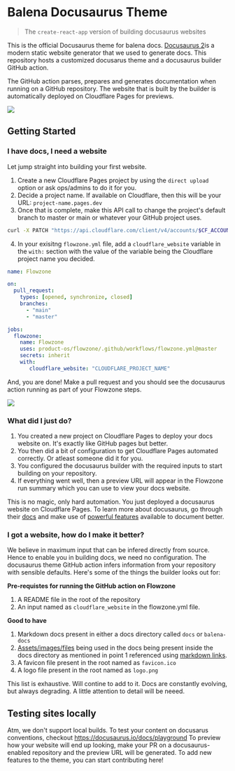 # Balena Docusaurus Theme

> The `create-react-app` version of building docusaurus websites

This is the official Docusaurus theme for balena docs. [Docusaurus 2](https://docusaurus.io/)is a modern static website generator that we used to generate docs. This repository hosts a customized docusarus theme and a docusaurus builder GitHub action. 

The GitHub action parses, prepares and generates documentation when running on a GitHub repository. The website that is built by the builder is automatically deployed on Cloudflare Pages for previews.

![](https://user-images.githubusercontent.com/22801822/206838272-e3a2990b-4855-4e71-b9da-7270357c2028.png)

## Getting Started 

### I have docs, I need a website

Let jump straight into building your first website. 

1. Create a new Cloudflare Pages project by using the `direct upload` option or ask ops/admins to do it for you.
2. Decide a project name. If available on Cloudflare, then this will be your URL: `project-name.pages.dev`
3. Once that is complete, make this API call to change the project's default branch to master or main or whatever your GitHub project uses.

```bash
curl -X PATCH "https://api.cloudflare.com/client/v4/accounts/$CF_ACCOUNT_ID/pages/projects/project-name"   -H "Authorization: Bearer $CF_API_KEY"      -H "Content-Type: application/json"      --data ' {"production_branch": "$GITHUB_BRANCH","production_deployments_enabled": true}' -v
```

4. In your exisitng `flowzone.yml` file, add a `cloudflare_website` variable in the `with:` section with the value of the variable being the Cloudflare project name you decided. 

```yml
name: Flowzone

on:
  pull_request:
    types: [opened, synchronize, closed]
    branches:
      - "main"
      - "master"

jobs:
  flowzone:
    name: Flowzone
    uses: product-os/flowzone/.github/workflows/flowzone.yml@master
    secrets: inherit
    with:
       cloudflare_website: "CLOUDFLARE_PROJECT_NAME"
```

And, you are done! Make a pull request and you should see the docusaurus action running as part of your Flowzone steps. 

![](https://user-images.githubusercontent.com/22801822/206837518-3f484261-c423-4ea9-a6fb-0a95b4a77a57.png)

### What did I just do? 

1. You created a new project on Cloudflare Pages to deploy your docs website on. It's exactly like GitHub pages but better. 
2. You then did a bit of configuration to get Cloudflare Pages automated correctly. Or atleast someone did it for you. 
3. You configured the docusaurus builder with the required inputs to start building on your repository.
4. If everything went well, then a preview URL will appear in the Flowzone run summary which you can use to view your docs website.

This is no magic, only hard automation. You just deployed a docusaurus website on Cloudflare Pages. To learn more about docusaurus, go through their [docs](https://docusaurus.io/docs/category/guides) and make use of [powerful features](https://docusaurus.io/docs/markdown-features) available to document better. 

### I got a website, how do I make it better?

We believe in maximum input that can be infered directly from source. Hence to enable you in building docs, we need no configuration. The docusaurus theme GitHub action infers information from your repository with sensible defaults. Here's some of the things the builder looks out for: 

**Pre-requistes for running the GitHub action on Flowzone**

1. A README file in the root of the repository
2. An input named as `cloudflare_website` in the flowzone.yml file. 

**Good to have**

1. Markdown docs present in either a docs directory called `docs` or `balena-docs`
2. [Assets/images/files](https://docusaurus.io/docs/markdown-features/assets) being used in the docs being present inside the docs directory as mentioned in point 1 referenced using [markdown links](https://docusaurus.io/docs/markdown-features/links). 
3. A favicon file present in the root named as `favicon.ico`
4. A logo file present in the root named as `logo.png`

This list is exhaustive. Will contine to add to it. Docs are constantly evolving, but always degrading. A little attention to detail will be neeed. 

## Testing sites locally 

Atm, we don't support local builds.
To test your content on docusarus conventions, checkout https://docusaurus.io/docs/playground
To preview how your website will end up looking, make your PR on a docusaurus-enabled repository and the preview URL will be generated. 
To add new features to the theme, you can start contributing here!

